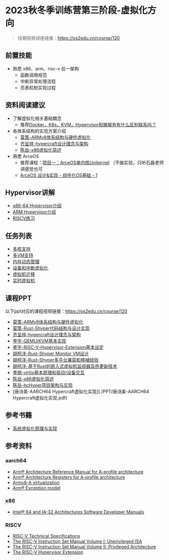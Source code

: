 # 2023秋冬季训练营第三阶段-虚拟化方向

> 往期视频讲座链接：https://os2edu.cn/course/120

## 前置技能

- 熟悉 x86、arm、risc-v 任一架构
  - 函数调用规范
  - 中断异常处理流程
  - 页表机制实现过程

## 资料阅读建议

- 了解虚拟化相关基础概念
  - 推荐[Docker，K8s，KVM，Hypervisor和微服务有什么区别联系吗？](https://www.zhihu.com/question/307537564/answer/583653317)
- 各体系结构的实现方案介绍
  - [莫策-ARMv8体系结构与硬件虚拟化](./PPT/莫策-ARMv8体系结构与硬件虚拟化.pdf)
  - [齐呈祥-hypercraft设计理念与架构](./PPT/齐呈祥-hypercraft设计理念与架构.pdf)
  - [陈岳-x86虚拟化简述](./PPT/陈岳-x86虚拟化简述.pdf)
- 熟悉 ArceOS
  - 推荐课程：[项目一：ArceOS单内核Unikernel](https://os2edu.cn/course/157) （不做实验，只听石磊老师讲感觉也可
  - [ArceOS 设计&实现 - 组件化OS基础 - 1](https://www.bilibili.com/video/BV1th4y1b7e4/?spm_id_from=333.337.search-card.all.click&vd_source=1d65ea6deb9458981dfc8bd282f7a495)

## Hypervisor讲解

* [x86-64 Hypervisor介绍](./hypervisor/x86_64/README.md)
* [ARM Hypervisor介绍](./hypervisor/aarch64/README.md)
* [RISCV练习](./hypervisor/RISCV/exercises.md)

## 任务列表

* [多核支持](./tasks/multi_core_support.md)
* [多VM支持](./tasks/multi_vm_support.md)
* [内存动态管理](./tasks/dynamic_memory_management.md)
* [设备和中断虚拟化](./tasks/device_and_interrupt_virtualization.md)
* [虚拟机迁移](./tasks/vm_migration.md)
* [实时虚拟机](./tasks/real_time_vm.md)

## 课程PPT

以下ppt对应的课程视频链接：https://os2edu.cn/course/120

* [莫策-ARMv8体系结构与硬件虚拟化](./PPT/莫策-ARMv8体系结构与硬件虚拟化.pdf)
* [莫策-Rust-Shyper代码结构与设计实现](./PPT/莫策-Rust-Shyper代码结构与设计实现.pdf)
* [齐呈祥-hypercraft设计理念与架构](./PPT/齐呈祥-hypercraft设计理念与架构.pdf)
* [李宇-QEMU/KVM基本实现](./PPT/李宇-QEMU-and-KVM基本实现.pdf)
* [李宇-RISC-V-Hypervisor-Extension基本设定](./PPT/李宇-RISC-V-Hypervisor-Extension基本设定.pdf)
* [胡柯洋-Rust-Shyper Monitor VM设计](./PPT/胡柯洋-Rust-Shyper-MonitorVM设计.pdf)
* [胡柯洋-Rust-Shyper多平台兼容和移植经验](./PPT/胡柯洋-Rust-Shyper多平台兼容和移植经验.pdf)
* [胡柯洋-基于Rust的嵌入式虚拟机监视器及热更新技术](./PPT/胡柯洋-基于Rust的嵌入式虚拟机监视器及热更新技术.pdf)
* [季朋-virtio基本原理和驱动/设备交互](https://zhuanlan.zhihu.com/p/639301753?utm_psn=1704906158266068992)
* [陈岳-x86虚拟化简述](./PPT/陈岳-x86虚拟化简述.pdf)
* [陈岳-hcHyper项目架构与实现](./PPT/陈岳-hcHyper项目架构与实现.pdf)
* [唐诗美-AARCH64 Hypercraft虚拟化实现](./PPT/唐诗美-AARCH64 Hypercraft虚拟化实现.pdf)

## 参考书籍
* [系统虚拟化原理与实现](./book/系统虚拟化原理与实现.pdf)

## 参考资料
### aarch64
- [Arm® Architecture Reference Manual for A-profile architecture](https://developer.arm.com/documentation/ddi0487/latest/)
- [Arm® Architecture Registers for A-profile architecture](https://developer.arm.com/documentation/ddi0601/latest/)
- [Armv8-A virtualization](https://developer.arm.com/-/media/Arm%20Developer%20Community/PDF/Learn%20the%20Architecture/Armv8-A%20virtualization.pdf?revision=a765a7df-1a00-434d-b241-357bfda2dd31)
- [Arm® Exception model](https://developer.arm.com/-/media/Arm%20Developer%20Community/PDF/Learn%20the%20Architecture/Exception%20model.pdf?revision=a62f2bf2-b08a-4a4f-8cbe-38c67ddf4434)

### x86
- [Intel® 64 and IA-32 Architectures Software Developer Manuals](https://www.intel.com/content/www/us/en/developer/articles/technical/intel-sdm.html)

### RISCV
- [RISC-V Technical Specifications](https://wiki.riscv.org/display/HOME/RISC-V+Technical+Specifications)
- [The RISC-V Instruction Set Manual Volume I: Unprivileged ISA](https://drive.google.com/file/d/1s0lZxUZaa7eV_O0_WsZzaurFLLww7ou5/view)
- [The RISC-V Instruction Set Manual Volume II: Privileged Architecture](https://drive.google.com/file/d/1EMip5dZlnypTk7pt4WWUKmtjUKTOkBqh/view)
- [The RISC-V Hypervisor Extension](https://riscv.org/wp-content/uploads/2017/12/Tue0942-riscv-hypervisor-waterman.pdf)
